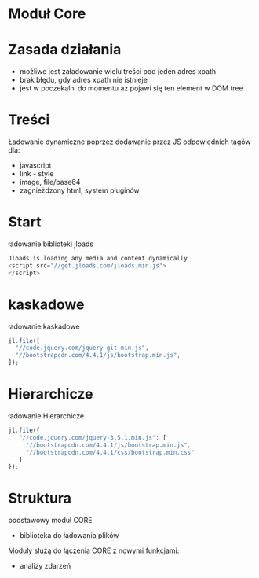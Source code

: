 # Moduł Core


# Zasada działania

+ możliwe jest załadowanie wielu treści pod jeden adres xpath
+ brak błędu, gdy adres xpath nie istnieje
+ jest w poczekalni do momentu aż pojawi się ten element w DOM tree


# Treści

Ładowanie dynamiczne poprzez dodawanie przez JS odpowiednich tagów dla:

+ javascript
+ link - style
+ image, file/base64
+ zagnieżdzony html, system pluginów


# Start 
ładowanie biblioteki jloads

```javascript [2]
Jloads is loading any media and content dynamically
<script src="//get.jloads.com/jloads.min.js"> 
</script>
```


# kaskadowe
ładowanie kaskadowe
```javascript [2-3]
jl.file([
  "//code.jquery.com/jquery-git.min.js",
  "//bootstrapcdn.com/4.4.1/js/bootstrap.min.js",
]);
```


# Hierarchicze
ładowanie Hierarchicze
```javascript [2]
jl.file({
   "//code.jquery.com/jquery-3.5.1.min.js": [
     "//bootstrapcdn.com/4.4.1/js/bootstrap.min.js",
     "//bootstrapcdn.com/4.4.1/css/bootstrap.min.css"
   ]
});
```


# Struktura

podstawowy moduł CORE
+ biblioteka do ładowania plików

Moduły służą do łączenia CORE z nowymi funkcjami:
+ analizy zdarzeń
